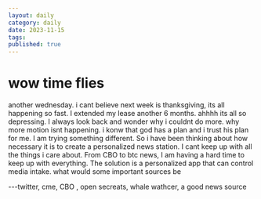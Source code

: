 ```yaml
---
layout: daily
category: daily
date: 2023-11-15
tags: 
published: true
---
```

# wow time flies 

another wednesday. i cant believe next week is thanksgiving, its all happening so fast. I extended my lease another 6 months. ahhhh its all so depressing. I always look back and wonder why i couldnt do more. why more motion isnt happening. i konw that god has a plan and i trust his plan for me. I am trying something different. So i have been thinking about how necessary it is to create a personalized news station. I cant keep up with all the things i care about. From CBO to btc news, I am having a hard time to keep up with everything. The solution is a personalized app that can control media intake. what would some important sources be

---twitter, cme, CBO , open secreats, whale wathcer, a good news source 


